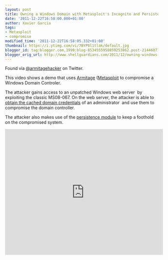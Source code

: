 ```yaml
---
layout: post
title: Owning a Windows Domain with Metasploit's Incognito and Persistence Modules
date: '2011-12-22T16:58:00.000+01:00'
author: Xavier Garcia
tags:
- Metasploit
- compromise
modified_time: '2011-12-22T16:58:05.332+01:00'
thumbnail: https://i.ytimg.com/vi/7BYP8l1tlak/default.jpg
blogger_id: tag:blogger.com,1999:blog-8534555958859253862.post-2144607168765617086
blogger_orig_url: http://www.shellguardians.com/2011/12/owning-windows-domain-with-metasploits.html
---
```

Found via [@armitagehacker](http://twitter.com/armitagehacker) on Twitter.  
  
This video shows a demo that uses [Armitage](http://www.fastandeasyhacking.com/) ([Metasploit](http://metasploit.com/) to compromise a Windows Domain Controler.  
  
The attacker gains access to an unpatched Windows web server  by exploiting the classic MS08-067. On the web server, the attacker is able to [obtain the cached domain credentials](http://www.offensive-security.com/metasploit-unleashed/Fun_With_Incognito) of an administrator  and use them to compromise the domain controller.  
  
The attacker also makes use of the [persistence module](http://www.offensive-security.com/metasploit-unleashed/Persistent_Meterpreter_Service) to keep a foothold on the compromised system.

<iframe allowfullscreen="" frameborder="0" height="415" src="http://www.youtube.com/embed/7BYP8l1tlak" width="520"></iframe>
